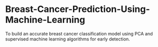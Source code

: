 # Breast-Cancer-Prediction-Using-Machine-Learning
To build an accurate breast cancer classification model using PCA and supervised machine learning algorithms for early detection.
